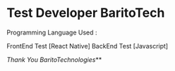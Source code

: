 # Test Developer BaritoTech
Programming Language Used :
 
FrontEnd Test [React Native]
BackEnd Test [Javascript]

_Thank You BaritoTechnologies_**

